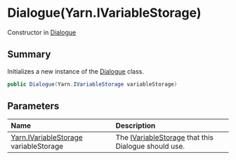 # Dialogue(Yarn.IVariableStorage)

Constructor in [Dialogue](/docs/api/csharp/yarn.dialogue.md)

## Summary


Initializes a new instance of the  <a href="yarn.dialogue.md">Dialogue</a>  class.


```csharp
public Dialogue(Yarn.IVariableStorage variableStorage)
```

## Parameters

|Name|Description|
|:---|:---|
|[Yarn.IVariableStorage](/docs/api/csharp/yarn.ivariablestorage.md) variableStorage|The  <a href="yarn.ivariablestorage.md">IVariableStorage</a>  that this Dialogue should use.|

